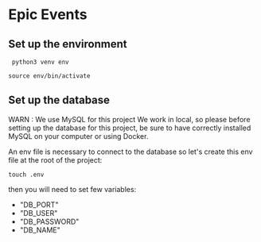 # Epic Events

## Set up the environment

```shell
 python3 venv env
```
```shell
source env/bin/activate
``` 

## Set up the database

WARN : We use MySQL for this project
We work in local, so please before setting up the database for this project, be sure to have correctly installed MySQL
on your computer or using Docker.

An env file is necessary to connect to the database so let's create this env file at the root of the project:
```shell
touch .env
```

then you will need to set few variables:
- "DB_PORT" 
- "DB_USER"
- "DB_PASSWORD"
- "DB_NAME"
